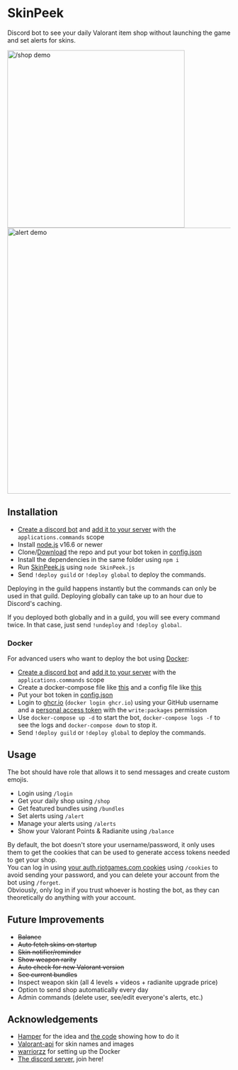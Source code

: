 # SkinPeek
Discord bot to see your daily Valorant item shop without launching the game and set alerts for skins.

<img src="https://user-images.githubusercontent.com/20621396/148746123-445eca70-1afe-43bc-9c2f-8242a557ec86.png" alt="/shop demo" width="400" />
<img src="https://user-images.githubusercontent.com/20621396/148747282-42e49099-a4be-4569-b812-4ec09564f897.png" alt="alert demo" width="600" />

## Installation

- [Create a discord bot](https://discordjs.guide/preparations/setting-up-a-bot-application.html#creating-your-bot) and [add it to your server](https://discordjs.guide/preparations/adding-your-bot-to-servers.html#bot-invite-links) with the `applications.commands` scope
- Install [node.js](https://nodejs.org/en/) v16.6 or newer
- Clone/[Download](https://github.com/giorgi-o/SkinPeek/archive/refs/heads/master.zip) the repo and put your bot token in [config.json](https://github.com/giorgi-o/SkinPeek/blob/master/config.json)
- Install the dependencies in the same folder using `npm i`
- Run [SkinPeek.js](https://github.com/giorgi-o/SkinPeek/blob/master/SkinPeek.js) using `node SkinPeek.js`
- Send `!deploy guild` or `!deploy global` to deploy the commands.

Deploying in the guild happens instantly but the commands can only be used in that guild. Deploying globally can take up to an hour due to Discord's caching.

If you deployed both globally and in a guild, you will see every command twice. In that case, just send `!undeploy` and `!deploy global`.

### Docker

For advanced users who want to deploy the bot using [Docker](https://www.docker.com/):

- [Create a discord bot](https://discordjs.guide/preparations/setting-up-a-bot-application.html#creating-your-bot) and [add it to your server](https://discordjs.guide/preparations/adding-your-bot-to-servers.html#bot-invite-links) with the `applications.commands` scope
- Create a docker-compose file like [this](https://github.com/giorgi-o/SkinPeek/blob/master/docker-compose.yml) and a config file like [this](https://github.com/giorgi-o/SkinPeek/blob/master/config.json)
- Put your bot token in [config.json](https://github.com/giorgi-o/SkinPeek/blob/master/config.json)
- Login to [ghcr.io]() (`docker login ghcr.io`) using your GitHub username and a [personal access token](https://docs.github.com/en/authentication/keeping-your-account-and-data-secure/creating-a-personal-access-token) with the `write:packages` permission
- Use `docker-compose up -d` to start the bot, `docker-compose logs -f` to see the logs and `docker-compose down` to stop it.
- Send `!deploy guild` or `!deploy global` to deploy the commands.

## Usage

The bot should have role that allows it to send messages and create custom emojis.

- Login using `/login`
- Get your daily shop using `/shop`
- Get featured bundles using `/bundles`
- Set alerts using `/alert`
- Manage your alerts using `/alerts`
- Show your Valorant Points & Radianite using `/balance`

By default, the bot doesn't store your username/password, it only uses them to get the cookies that can be used to generate access tokens needed to get your shop.  
You can log in using [your auth.riotgames.com cookies](https://github.com/giorgi-o/SkinPeek/wiki/How-to-get-your-Riot-cookies) using `/cookies` to avoid sending your password, and you can delete your account from the bot using `/forget`.  
Obviously, only log in if you trust whoever is hosting the bot, as they can theoretically do anything with your account.  

## Future Improvements

* ~~Balance~~
* ~~Auto fetch skins on startup~~
* ~~Skin notifier/reminder~~
* ~~Show weapon rarity~~
* ~~Auto check for new Valorant version~~
* ~~See current bundles~~
* Inspect weapon skin (all 4 levels + videos + radianite upgrade price)
* Option to send shop automatically every day
* Admin commands (delete user, see/edit everyone's alerts, etc.)

## Acknowledgements

- [Hamper](https://github.com/OwOHamper/) for the idea and [the code](https://github.com/OwOHamper/Valorant-item-shop-discord-bot/blob/main/item_shop_viewer.py) showing how to do it
- [Valorant-api](https://dash.valorant-api.com/) for skin names and images
- [warriorzz](https://github.com/warriorzz) for setting up the Docker
- [The discord server](https://discord.gg/a9yzrw3KAm), join here!
